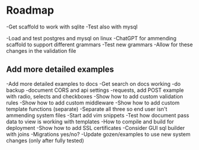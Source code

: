 # Roadmap

-Get scaffold to work with sqlite
-Test also with mysql

-Load and test postgres and mysql on linux
-ChatGPT for ammending scaffold to support different grammars
-Test new grammars
-Allow for these changes in the validation file

## Add more detailed examples 
-Add more detailed examples to docs
-Get search on docs working
-do backup
-document CORS and api settings
-requests, add POST example with radio, selects and checkboxes
-Show how to add custom validation rules
-Show how to add custom middleware
-Show how to add custom template functions (separate)
-Separate all three so end user isn't ammending system files
-Start add vim snippets
-Test how document pass data to view is working with templates
-How to compile and build for deployment
-Show how to add SSL certificates
-Consider GUI sql builder with joins
-Migrations yes/no?
-Update gozen/examples to use new system changes (only after fully tested)
